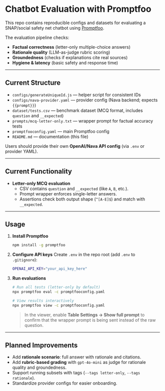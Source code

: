 # Chatbot Evaluation with Promptfoo

This repo contains reproducible configs and datasets for evaluating a SNAP/social safety net chatbot using [Promptfoo](https://promptfoo.dev/).

The evaluation pipeline checks:
- **Factual correctness** (letter-only multiple-choice answers)
- **Rationale quality** (LLM-as-judge rubric scoring)
- **Groundedness** (checks if explanations cite real sources)
- **Hygiene & latency** (basic safety and response time)

---

## Current Structure

- `configs/generateUniqueId.js` — helper script for consistent IDs  
- `configs/nava-provider.yaml` — provider config (Nava backend; expects `{{prompt}}`)  
- `dataset/tests.csv` — benchmark dataset (MCQ format, includes `question` and `__expected`)  
- `prompts/mcq-letter-only.txt` — wrapper prompt for factual accuracy tests  
- `promptfooconfig.yaml` — main Promptfoo config  
- `README.md` — documentation (this file)  

Users should provide their own **OpenAI/Nava API config** (via `.env` or provider YAML).

---

## Current Functionality

- **Letter-only MCQ evaluation**  
  - CSV contains `question` and `__expected` (like `A`, `B`, etc.).  
  - Prompt wrapper enforces single-letter answers.  
  - Assertions check both output shape (`^[A-E]$`) and match with `__expected`.

---

## Usage

1. **Install Promptfoo**  
   ```bash
   npm install -g promptfoo
   ```

2. **Configure API keys**
   Create `.env` in the repo root (add `.env` to `.gitignore`):

   ```bash
   OPENAI_API_KEY="your_api_key_here"
   ```

3. **Run evaluations**

   ```bash
   # Run all tests (letter-only by default)
   npx promptfoo eval -c promptfooconfig.yaml

   # View results interactively
   npx promptfoo view -c promptfooconfig.yaml
   ```

   > In the viewer, enable **Table Settings → Show full prompt** to confirm that the wrapper prompt is being sent instead of the raw question.

---

## Planned Improvements

* Add **rationale scenario**: full answer with rationale and citations.
* Add **rubric-based grading** with `gpt-4o-mini` as judge for rationale quality and groundedness.
* Support running subsets with tags (`--tags letter-only`, `--tags rationale`).
* Standardize provider configs for easier onboarding.
